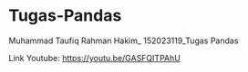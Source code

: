 # Tugas-Pandas
Muhammad Taufiq Rahman Hakim_ 152023119_Tugas Pandas

Link Youtube: https://youtu.be/GASFQITPAhU
